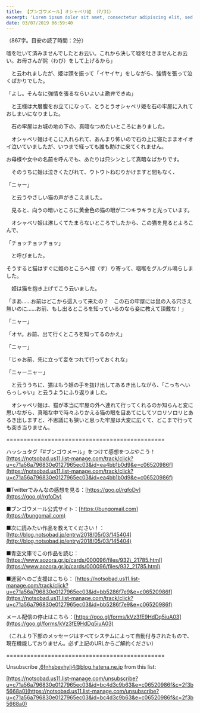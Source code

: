 ```yaml
---
title: 【ブンゴウメール】オシャベリ姫 （7/31）
excerpt: 'Lorem ipsum dolor sit amet, consectetur adipiscing elit, sed do eiusmod tempor incididunt ut labore et dolore magna aliqua. Praesent elementum facilisis leo vel fringilla est ullamcorper eget. At imperdiet dui accumsan sit amet nulla facilisi morbi tempus.'
date: 03/07/2019 06:59:40
---
```


（867字。目安の読了時間：2分）

嘘を吐いて済みませんでしたとお云い。これから決して嘘を吐きませんとお云い。お母さんが詫（わび）をして上げるから」

　と云われましたが、姫は頭を振って「イヤイヤ」をしながら、強情を張って泣くばかりでした。

「よし。そんなに強情を張るならいよいよ勘弁できぬ」

　と王様は大層腹をお立てになって、とうとうオシャベリ姫を石の牢屋に入れておしまいになりました。

　石の牢屋はお城の地の下の、真暗なつめたいところにありました。

　オシャベリ姫はそこに入れられて、あんまり怖いので石の上に寝たままオイオイ泣いていましたが、いつまで経っても誰も助けに来てくれません。

お母様や女中の名前を呼んでも、あたりは只シンとして真暗なばかりです。

　そのうちに姫は泣きくたびれて、ウトウトねむりかけますと間もなく、

「ニャー」

　と云うやさしい猫の声がきこえました。

　見ると、向うの暗いところに黄金色の猫の眼が二つキラキラと光っています。

　オシャベリ姫は淋しくてたまらないところでしたから、この猫を見るとよろこんで、

「チョッチョッチョッ」

　と呼びました。

そうすると猫はすぐに姫のところへ摺（す）り寄って、咽喉をグルグル鳴らしました。

　姫は猫を抱き上げてこう云いました。

「まあ……お前はどこから這入って来たの？　この石の牢屋には鼠の入る穴さえ無いのに……お前、もし出るところを知っているのなら妾に教えて頂戴な！」

「ニャー」

「オヤ。お前、出て行くところを知ってるのかえ」

「ニャー」

「じゃお前、先に立って妾をつれて行っておくれな」

「ニャーニャー」

　と云ううちに、猫はもう姫の手を抜け出してあるき出しながら、「こっちへいらっしゃい」と云うようにふり返りました。

　オシャベリ姫は、猫が本当に牢屋の外へ連れて行ってくれるのか知らんと変に思いながら、真暗な中で時々ふりかえる猫の眼を目あてにしてソロリソロリとあるき出しますと、不思議にも狭いと思った牢屋は大変に広くて、どこまで行っても突き当りません。

\==============================================

ハッシュタグ「#ブンゴウメール」をつけて感想をつぶやこう！ [https://notsobad.us11.list-manage.com/track/click?u=c71a56a796830e0127965ec03&id=ea4bb1b0d9&e=c06520986f](https://notsobad.us11.list-manage.com/track/click?u=c71a56a796830e0127965ec03&id=ea4bb1b0d9&e=c06520986f)

■Twitterでみんなの感想を見る：[https://goo.gl/rgfoDv](https://goo.gl/rgfoDv)

■ブンゴウメール公式サイト：[https://bungomail.com](https://bungomail.com)

■次に読みたい作品を教えてください！：[http://blog.notsobad.jp/entry/2018/05/03/145404](http://blog.notsobad.jp/entry/2018/05/03/145404)

■青空文庫でこの作品を読む：[https://www.aozora.gr.jp/cards/000096/files/932\_21785.html](https://www.aozora.gr.jp/cards/000096/files/932_21785.html)

■運営へのご支援はこちら： [https://notsobad.us11.list-manage.com/track/click?u=c71a56a796830e0127965ec03&id=bb5286f7e9&e=c06520986f](https://notsobad.us11.list-manage.com/track/click?u=c71a56a796830e0127965ec03&id=bb5286f7e9&e=c06520986f)

メール配信の停止はこちら：[https://goo.gl/forms/kVz3fE9HdDq5iuA03](https://goo.gl/forms/kVz3fE9HdDq5iuA03)

（これより下部のメッセージはすべてシステムによって自動付与されたもので、現在機能しておりません。必ず上記のURLからご解約ください）

\==============================================

Unsubscribe .6fnhsbevhylj4@blog.hatena.ne.jp from this list:

[https://notsobad.us11.list-manage.com/unsubscribe?u=c71a56a796830e0127965ec03&id=bc4d3c9b63&e=c06520986f&c=2f3b5668a0](https://notsobad.us11.list-manage.com/unsubscribe?u=c71a56a796830e0127965ec03&id=bc4d3c9b63&e=c06520986f&c=2f3b5668a0)